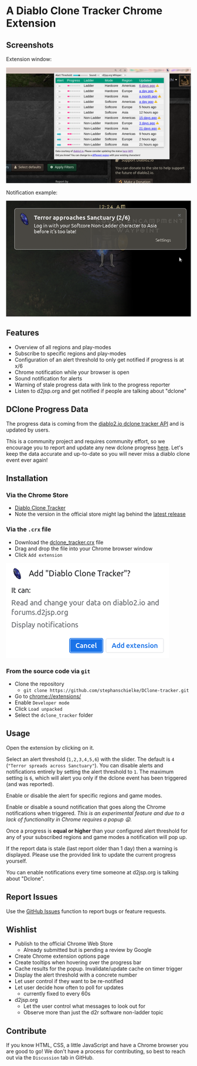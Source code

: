 A Diablo Clone Tracker Chrome Extension
=======================================

Screenshots
-----------
Extension window:

![Plugin Popup](./img/screenshot.png)

Notification example:

![Notification](./img/notification.png)

Features
--------

- Overview of all regions and play-modes
- Subscribe to specific regions and play-modes
- Configuration of an alert threshold to only get notified if progress is at x/6
- Chrome notification while your browser is open
- Sound notification for alerts
- Warning of stale progress data with link to the progress reporter
- Listen to d2jsp.org and get notified if people are talking about "dclone"

DClone Progress Data
--------------------

The progress data is coming from
the [diablo2.io dclone tracker API](https://diablo2.io/forums/diablo-clone-uber-diablo-tracker-public-api-t906872.html)
and is updated by users.

This is a community project and requires community effort, so we encourage you to report and update any new dclone
progress [here](https://diablo2.io/dclonetracker.php). Let's keep the data accurate and up-to-date so you will never
miss a diablo clone event ever again!

Installation
------------

### Via the Chrome Store

* [Diablo Clone Tracker](https://chrome.google.com/webstore/detail/diablo-clone-tracker/mfjeadanndcldhgglfppiphmmjbklohf)
* Note the version in the official store might lag behind
  the [latest release](https://github.com/stephanschielke/DClone-tracker/releases)

### Via the `.crx` file

* Download the [dclone_tracker.crx](https://github.com/stephanschielke/DClone-tracker/blob/main/dclone_tracker.crx) file
* Drag and drop the file into your Chrome browser window
* Click `Add extension`

![Installation Popup](./img/install_extension.png)

### From the source code via `git`

* Clone the repository
    * `git clone https://github.com/stephanschielke/DClone-tracker.git`
* Go to [chrome://extensions/](chrome://extensions/)
* Enable `Developer mode`
* Click `Load unpacked`
* Select the `dclone_tracker` folder

Usage
-----
Open the extension by clicking on it.

Select an alert threshold (`1,2,3,4,5,6`) with the slider. The default is `4` (`"Terror spreads across Sanctuary"`).
You can disable alerts and notifications entirely by setting the alert threshold to `1`.
The maximum setting is `6`, which will alert you only if the dclone event has been triggered (and was reported).

Enable or disable the alert for specific regions and game modes.

Enable or disable a sound notification that goes along the Chrome notifications when triggered.
*This is an experimental feature and due to a lack of functionality in Chrome requires a popup :frowning:.*

Once a progress is **equal or higher** than your configured alert threshold for any of your subscribed regions and game
modes a notification will pop up.

If the report data is stale (last report older than 1 day) then a warning is displayed. Please use the provided link to
update the current progress yourself.

You can enable notifications every time someone at d2jsp.org is talking about "Dclone".

Report Issues
-------------
Use the [GitHub Issues](https://github.com/stephanschielke/DClone-tracker/issues) function to report bugs or feature
requests.

Wishlist
--------

- Publish to the official Chrome Web Store
    - Already submitted but is pending a review by Google
- Create Chrome extension options page
- Create tooltips when hovering over the progress bar
- Cache results for the popup. Invalidate/update cache on timer trigger
- Display the alert threshold with a concrete number
- Let user control if they want to be re-notified
- Let user decide how often to poll for updates
    - currently fixed to every 60s
- d2jsp.org
    - Let the user control what messages to look out for
    - Observe more than just the d2r software non-ladder topic

Contribute
----------
If you know HTML, CSS, a little JavaScript and have a Chrome browser you are good to go!
We don't have a process for contributing, so best to reach out via the `Discussion` tab in GitHub.

